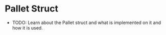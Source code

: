 # Pallet Struct

- TODO: Learn about the Pallet struct and what is implemented on it and how it is used.
